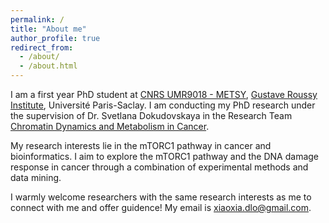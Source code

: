 ```yaml
---
permalink: /
title: "About me"
author_profile: true
redirect_from: 
  - /about/
  - /about.html
---
```


I am a first year PhD student at [CNRS UMR9018 - METSY](https://umr9018.cnrs.fr/), [Gustave Roussy Institute](https://www.gustaveroussy.fr/en/institute), Université Paris-Saclay. I am conducting my PhD research under the supervision of Dr. Svetlana Dokudovskaya in the Research Team [Chromatin Dynamics and Metabolism in Cancer](https://www.gustaveroussy.fr/en/chromatindynamics-and-metabolism-cancer).

My research interests lie in the mTORC1 pathway in cancer and bioinformatics. I aim to explore the mTORC1 pathway and the DNA damage response in cancer through a combination of experimental methods and data mining.

I warmly welcome researchers with the same research interests as me to connect with me and offer guidence! My email is <xiaoxia.dlo@gmail.com>.
